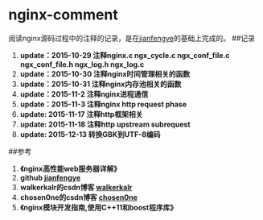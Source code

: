nginx-comment
============
阅读nginx源码过程中的注释的记录，是在[jianfengye](https://github.com/jianfengye/nginx-1.0.14_comment)的基础上完成的。
##记录
1. **update：2015-10-29 注释nginx.c  ngx_cycle.c ngx_conf_file.c ngx_conf_file.h ngx_log.h ngx_log.c**
2. **update：2015-10-30 注释nginx时间管理相关的函数**
3. **update：2015-10-31 注释nginx内存池相关的函数**
4. **update：2015-11-2  注释nginx进程通信**
5. **update：2015-11-3  注释nginx http request phase**
6. **update: 2015-11-17 注释http框架相关**
7. **update: 2015-11-18 注释http upstream subrequest**
8. **update: 2015-12-13 转换GBK到UTF-8编码**

##参考
1. **《nginx高性能web服务器详解》**
2. **github [jianfengye](https://github.com/jianfengye/nginx-1.0.14_comment)**
3. **walkerkalr的csdn博客 [walkerkalr](http://blog.csdn.net/walkerkalr/article/details/38237147?utm_source=tuicool&utm_medium=referral)**
4. **chosen0ne的csdn博客 [chosen0ne](http://blog.csdn.net/chosen0ne/article/details/7861048)**
5. **《nginx模块开发指南,使用C++11和boost程序库》**